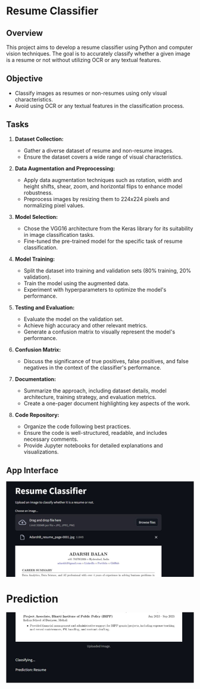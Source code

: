 # Resume Classifier

## Overview
This project aims to develop a resume classifier using Python and computer vision techniques. The goal is to accurately classify whether a given image is a resume or not without utilizing OCR or any textual features.

## Objective
- Classify images as resumes or non-resumes using only visual characteristics.
- Avoid using OCR or any textual features in the classification process.

## Tasks
1. **Dataset Collection:**
   - Gather a diverse dataset of resume and non-resume images.
   - Ensure the dataset covers a wide range of visual characteristics.

2. **Data Augmentation and Preprocessing:**
   - Apply data augmentation techniques such as rotation, width and height shifts, shear, zoom, and horizontal flips to enhance model robustness.
   - Preprocess images by resizing them to 224x224 pixels and normalizing pixel values.

3. **Model Selection:**
   - Chose the VGG16 architecture from the Keras library for its suitability in image classification tasks.
   - Fine-tuned the pre-trained model for the specific task of resume classification.

4. **Model Training:**
   - Split the dataset into training and validation sets (80% training, 20% validation).
   - Train the model using the augmented data.
   - Experiment with hyperparameters to optimize the model's performance.

5. **Testing and Evaluation:**
   - Evaluate the model on the validation set.
   - Achieve high accuracy and other relevant metrics.
   - Generate a confusion matrix to visually represent the model's performance.

6. **Confusion Matrix:**
   - Discuss the significance of true positives, false positives, and false negatives in the context of the classifier's performance.

7. **Documentation:**
   - Summarize the approach, including dataset details, model architecture, training strategy, and evaluation metrics.
   - Create a one-pager document highlighting key aspects of the work.

8. **Code Repository:**
   - Organize the code following best practices.
   - Ensure the code is well-structured, readable, and includes necessary comments.
   - Provide Jupyter notebooks for detailed explanations and visualizations.

## App Interface
![App Interface](https://github.com/adarshb3/Resume-Classifer/blob/main/images/Capture1.JPG)

# Prediction
![](https://github.com/adarshb3/Resume-Classifer/blob/main/images/Capture2.JPG)
